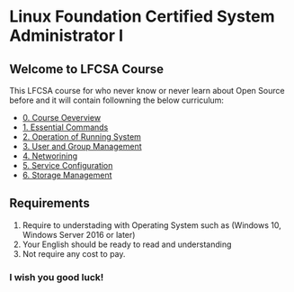 # Linux Foundation Certified System Administrator I

## Welcome to LFCSA Course

This LFCSA course for who never know or never learn about Open Source before and it will contain followning the below curriculum:
- [0. Course Oeverview]()
- [1. Essential Commands]()
- [2. Operation of Running System]()
- [3. User and Group Management]()
- [4. Networining]()
- [5. Service Configuration]()
- [6. Storage Management]()

## Requirements
1. Require to understading with Operating System such as (Windows 10, Windows Server 2016 or later)
2. Your English should be ready to read and understanding
3. Not require any cost to pay.

### I wish you good luck!

